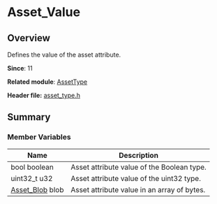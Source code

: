 # Asset_Value

## Overview

Defines the value of the asset attribute.

**Since**: 11

**Related module**: [AssetType](capi-assettype.md)

**Header file:** [asset_type.h](capi-asset-type-h.md)

## Summary

### Member Variables

| Name| Description|
| -- | -- |
| bool boolean | Asset attribute value of the Boolean type.|
| uint32_t u32 | Asset attribute value of the uint32 type.|
| [Asset_Blob](capi-asset-blob.md) blob | Asset attribute value in an array of bytes.|
